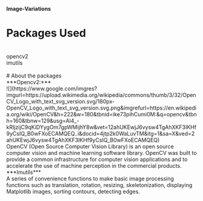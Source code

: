 **Image-Variations**
</br>
# Packages Used
</br>
opencv2
</br>
imutils
</br>

</br>
# About the packages
</br>
***Opencv2:***
</br>
![](https://www.google.com/imgres?imgurl=https://upload.wikimedia.org/wikipedia/commons/thumb/3/32/OpenCV_Logo_with_text_svg_version.svg/180px-OpenCV_Logo_with_text_svg_version.svg.png&imgrefurl=https://en.wikipedia.org/wiki/OpenCV&h=222&w=180&tbnid=ike73pihCumi0M:&q=opencv&tbnh=160&tbnw=129&usg=AI4_-kRIjzijC9qKiDYygOm7gpWMijhY8w&vet=12ahUKEwjJ6vysw4TgAhXKF3IKHf9yCsIQ_B0wFXoECAMQEQ..i&docid=4jtp2k0WaLuvTM&itg=1&sa=X&ved=2ahUKEwjJ6vysw4TgAhXKF3IKHf9yCsIQ_B0wFXoECAMQEQ)
</br>
OpenCV (Open Source Computer Vision Library) is an open source computer vision and machine learning software library. OpenCV was built to provide a common infrastructure for computer vision applications and to accelerate the use of machine perception in the commercial products.</br>
***Imutils***</br>
A series of convenience functions to make basic image processing functions such as translation, rotation, resizing, skeletonization, displaying Matplotlib images, sorting contours, detecting edges.</br>


